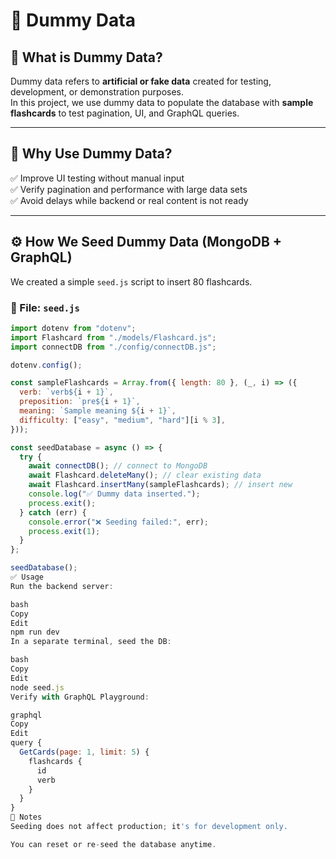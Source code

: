 # 🧪 Dummy Data

## 📌 What is Dummy Data?

Dummy data refers to **artificial or fake data** created for testing, development, or demonstration purposes.  
In this project, we use dummy data to populate the database with **sample flashcards** to test pagination, UI, and GraphQL queries.

---

## 🎯 Why Use Dummy Data?

✅ Improve UI testing without manual input  
✅ Verify pagination and performance with large data sets  
✅ Avoid delays while backend or real content is not ready

---

## ⚙️ How We Seed Dummy Data (MongoDB + GraphQL)

We created a simple `seed.js` script to insert 80 flashcards.

### 📁 File: `seed.js`

```js
import dotenv from "dotenv";
import Flashcard from "./models/Flashcard.js";
import connectDB from "./config/connectDB.js";

dotenv.config();

const sampleFlashcards = Array.from({ length: 80 }, (_, i) => ({
  verb: `verb${i + 1}`,
  preposition: `pre${i + 1}`,
  meaning: `Sample meaning ${i + 1}`,
  difficulty: ["easy", "medium", "hard"][i % 3],
}));

const seedDatabase = async () => {
  try {
    await connectDB(); // connect to MongoDB
    await Flashcard.deleteMany(); // clear existing data
    await Flashcard.insertMany(sampleFlashcards); // insert new
    console.log("✅ Dummy data inserted.");
    process.exit();
  } catch (err) {
    console.error("❌ Seeding failed:", err);
    process.exit(1);
  }
};

seedDatabase();
✅ Usage
Run the backend server:

bash
Copy
Edit
npm run dev
In a separate terminal, seed the DB:

bash
Copy
Edit
node seed.js
Verify with GraphQL Playground:

graphql
Copy
Edit
query {
  GetCards(page: 1, limit: 5) {
    flashcards {
      id
      verb
    }
  }
}
🔮 Notes
Seeding does not affect production; it's for development only.

You can reset or re-seed the database anytime.
```
